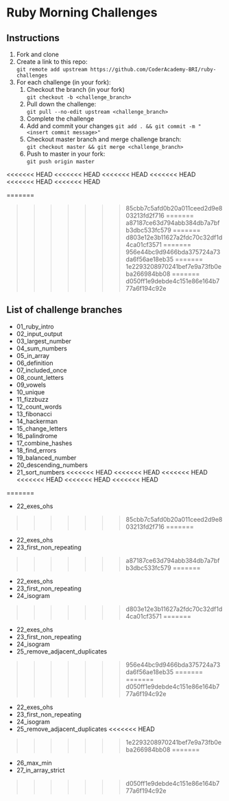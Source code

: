 # Ruby Morning Challenges

## Instructions
1. Fork and clone
2. Create a link to this repo: <br/>
   `git remote add upstream https://github.com/CoderAcademy-BRI/ruby-challenges`
3. For each challenge (in your fork):
    1. Checkout the branch (in your fork)<br/>
     `git checkout -b <challenge_branch>`
    3. Pull down the challenge: <br/>
     `git pull --no-edit upstream <challenge_branch>`
    4. Complete the challenge
    5. Add and commit your changes
    `git add . && git commit -m "<insert commit message>"`
    6. Checkout master branch and merge challenge branch:<br/>
    `git checkout master && git merge <challenge_branch>`
    7. Push to master in your fork:<br/>
     `git push origin master`

<<<<<<< HEAD
<<<<<<< HEAD
<<<<<<< HEAD
<<<<<<< HEAD
<<<<<<< HEAD
<<<<<<< HEAD


=======
>>>>>>> 85cbb7c5afd0b20a011ceed2d9e803213fd2f716
=======
>>>>>>> a87187ce63d794abb384db7a7bfb3dbc533fc579
=======
>>>>>>> d803e12e3b11627a2fdc70c32df1d4ca01cf3571
=======
>>>>>>> 956e44bc9d9466bda375724a73da6f56ae18eb35
=======
>>>>>>> 1e2293208970241bef7e9a73fb0eba266984bb08
=======
>>>>>>> d050ff1e9debde4c151e86e164b777a6f194c92e
## List of challenge branches
* 01_ruby_intro
* 02_input_output
* 03_largest_number
* 04_sum_numbers
* 05_in_array
* 06_definition
* 07_included_once
* 08_count_letters
* 09_vowels
* 10_unique
* 11_fizzbuzz
* 12_count_words
* 13_fibonacci
* 14_hackerman
* 15_change_letters
* 16_palindrome
* 17_combine_hashes
* 18_find_errors
* 19_balanced_number
* 20_descending_numbers
* 21_sort_numbers
<<<<<<< HEAD
<<<<<<< HEAD
<<<<<<< HEAD
<<<<<<< HEAD
<<<<<<< HEAD
<<<<<<< HEAD

=======
* 22_exes_ohs
>>>>>>> 85cbb7c5afd0b20a011ceed2d9e803213fd2f716
=======
* 22_exes_ohs
* 23_first_non_repeating
>>>>>>> a87187ce63d794abb384db7a7bfb3dbc533fc579
=======
* 22_exes_ohs
* 23_first_non_repeating
* 24_isogram
>>>>>>> d803e12e3b11627a2fdc70c32df1d4ca01cf3571
=======
* 22_exes_ohs
* 23_first_non_repeating
* 24_isogram
* 25_remove_adjacent_duplicates
>>>>>>> 956e44bc9d9466bda375724a73da6f56ae18eb35
=======
=======
>>>>>>> d050ff1e9debde4c151e86e164b777a6f194c92e
* 22_exes_ohs
* 23_first_non_repeating
* 24_isogram
* 25_remove_adjacent_duplicates
<<<<<<< HEAD
>>>>>>> 1e2293208970241bef7e9a73fb0eba266984bb08
=======
* 26_max_min
* 27_in_array_strict
>>>>>>> d050ff1e9debde4c151e86e164b777a6f194c92e
